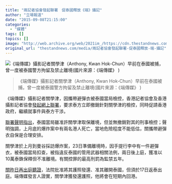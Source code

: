 ```yaml
---
title: "兩記者協會發起聯署　促泰國釋放《端》攝記"
author: "立場報道"
date: "2015-09-08T21:15:00"
categories:
  - "媒體"
tags: []
topics: []
image: "http://web.archive.org/web/2021im_/https://cdn.thestandnews.com/media/photos/cache/reporter_bukGt_1200x0.jpg"
original_url: "thestandnews.com/media/兩記者協會發起聯署-促泰國釋放-端-攝記"
---
```

![《端傳媒》攝影記者關學津（Anthony, Kwan Hok-Chun）早前在泰國被捕，曾一度被泰國警方拘留及禁止離境(國片來源：《端傳媒》 )](http://web.archive.org/web/2021im_/https://cdn.thestandnews.com/media/photos/cache/reporter_bukGt_1200x0.jpg)

> 《端傳媒》攝影記者關學津（Anthony, Kwan Hok-Chun）早前在泰國被捕，曾一度被泰國警方拘留及禁止離境(國片來源：《端傳媒》 )

《端傳媒》攝影記者關學津，因攜帶避彈衣被泰國當局檢控，香港記者協會及香港攝影記者協會[發起網上聯署](http://web.archive.org/web/20210629052619/http://goo.gl/forms/kiQhWVdDVj)，要求泰方立即撤銷針對關學津的檢控，同時促請香港政府，繼續就事件與泰方干涉。

[聯署聲明指出](http://web.archive.org/web/20210629052619/https://www.facebook.com/events/805979866189823/)，泰國當局雖准許關學津取保離境，但並無撤銷對其的刑事檢控；聲明強調，上月底的爆炸案中有兩名港人死亡，當地危險程度不能低估，關攜帶避彈衣自保是合理安排。

關學津於上月到曼谷採訪爆炸案，23日準備離境時，因手提行李中有一件避彈衣，被泰國當局扣查，被指違反泰國的管用武器相關法例，兩日後上庭，獲准以10萬泰銖保釋但不准離境。有關控罪的最高刑罰為監禁五年。

[關昨日再出庭聽證](../../media/%E7%AB%AF-%E6%94%9D%E8%A8%98%E7%8D%B2%E5%87%86%E4%BF%9D%E9%87%8B%E8%BF%94%E6%B8%AF-17%E6%97%A5%E9%A0%88%E5%86%8D%E8%BF%94%E6%B3%B0%E5%87%BA%E5%BA%AD/)，法院批准將其護照發還、准其離開泰國，但須於17日返泰出庭。端傳媒發言人證實，關學津獲發還護照，他將會在短期內回港。
